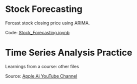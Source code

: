 # Stock Forecasting

Forcast stock closing price using ARIMA.

Code: [Stock_Forecasting.ipynb](./Stock_Forecasting.ipynb)



# Time Series Analysis Practice

Learnings from a course: other files

Source: [Apple Ai YouTube Channel](https://youtube.com/playlist?list=PL_iP0SGUzx9SvI_loo4I6orC-6o5-7hKp&si=39FZ20IJlCN0YqJZ)

